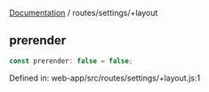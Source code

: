 [Documentation](../../modules.md) / routes/settings/+layout

## prerender

```ts
const prerender: false = false;
```

Defined in: web-app/src/routes/settings/+layout.js:1

